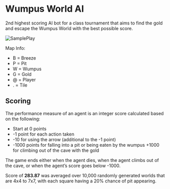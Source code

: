 # Wumpus World AI
2nd highest scoring AI bot for a class tournament that aims to find the gold and escape the Wumpus World with the best possible score.

![SamplePlay](https://user-images.githubusercontent.com/12219300/43773157-a362492e-99f9-11e8-8836-15771b6dfd99.gif)

Map Info:
* B = Breeze
* P = Pit
* W = Wumpus
* G = Gold
* @ = Player
* . = Tile

## Scoring

The performance measure of an agent is an integer score calculated based on the following:
* Start at 0 points
* -1 point for each action taken
* -10 for using the arrow (additional to the -1 point)
* -1000 points for falling into a pit or being eaten by the wumpus +1000 for climbing out of the cave with the gold

The game ends either when the agent dies, when the agent climbs out of the cave, or when the agent’s score goes below -1000.

Score of **283.87** was averaged over 10,000 randomly generated worlds that are 4x4 to 7x7, with each square having a 20% chance of pit appearing.
